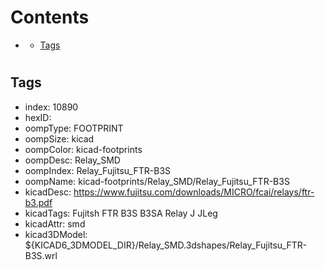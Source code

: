 



Contents
========

* [](#)
	* [Tags](#tags)

# 

## Tags

- index: 10890
- hexID: 
- oompType: FOOTPRINT
- oompSize: kicad
- oompColor: kicad-footprints
- oompDesc: Relay_SMD
- oompIndex: Relay_Fujitsu_FTR-B3S
- oompName: kicad-footprints/Relay_SMD/Relay_Fujitsu_FTR-B3S
- kicadDesc: https://www.fujitsu.com/downloads/MICRO/fcai/relays/ftr-b3.pdf
- kicadTags: Fujitsh FTR B3S B3SA Relay J JLeg
- kicadAttr: smd
- kicad3DModel: ${KICAD6_3DMODEL_DIR}/Relay_SMD.3dshapes/Relay_Fujitsu_FTR-B3S.wrl
